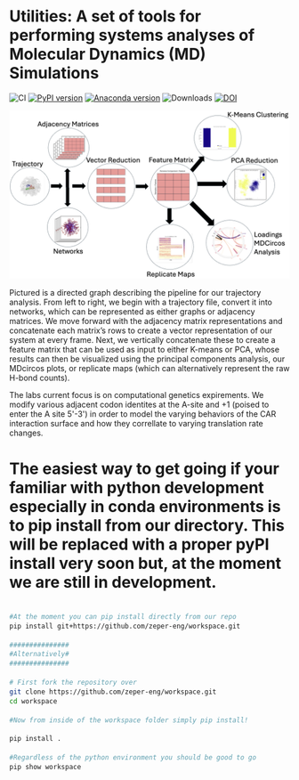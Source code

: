 # Utilities: A set of tools for performing systems analyses of Molecular Dynamics (MD) Simulations

![CI](https://img.shields.io/badge/CI-passing-brightgreen)
[![PyPI version](https://img.shields.io/badge/PyPI--version-inactive.svg)]()
[![Anaconda version](https://img.shields.io/badge/Anaconda--version-inactive.svg)]()
![Downloads](https://img.shields.io/badge/downloads-blank-lightgrey)
[![DOI](https://img.shields.io/badge/DOI--blue)]()

![Alt text](/resources/Pipelineflic.png)

Pictured is a directed graph describing the pipeline for our trajectory analysis. From left to right, we begin with a trajectory file, convert it into networks, which can be represented as either graphs or adjacency matrices. We move forward with the adjacency matrix representations and concatenate each matrix’s rows to create a vector representation of our system at every frame. Next, we vertically concatenate these to create a feature matrix that can be used as input to either K-means or PCA, whose results can then be visualized using the principal components analysis, our MDcircos plots, or replicate maps (which can alternatively represent the raw H-bond counts).

The labs current focus is on computational genetics expirements.
We modify various adjacent codon identites at the A-site and +1 (poised to enter the A site 5'-3')
in order to model the varying behaviors of the CAR interaction surface and how they correllate to varying
translation rate changes.

# The easiest way to get going if your familiar with python development especially in conda environments is to pip install from our directory. This will be replaced with a proper pyPI install very soon but, at the moment we are still in development.

```bash

#At the moment you can pip install directly from our repo
pip install git+https://github.com/zeper-eng/workspace.git

###############
#Alternatively#
###############

# First fork the repository over 
git clone https://github.com/zeper-eng/workspace.git
cd workspace

#Now from inside of the workspace folder simply pip install!

pip install .

#Regardless of the python environment you should be good to go
pip show workspace

```



